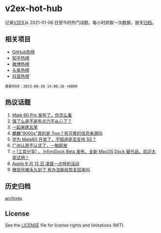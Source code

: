 # v2ex-hot-hub

 记录[V2EX](https://www.v2ex.com/)从 2021-01-06 日至今的热门话题。每小时抓取一次数据，按天[归档](archives)。
 
 ## 相关项目

- [GitHub热榜](https://github.com/snaildev/github-hot-hub)
- [知乎热榜](https://github.com/snaildev/zhihu-hot-hub)
- [微博热榜](https://github.com/snaildev/weibo-hot-hub)
- [头条热榜](https://github.com/snaildev/toutiao-hot-hub)
- [抖音热榜](https://github.com/snaildev/douyin-hot-hub)


 `更新时间：2023-08-30 14:08:16 +0800`

## 热议话题

1. [Mate 60 Pro 发布了，你怎么看](https://www.v2ex.com/t/969369)
1. [饿了么是不是有点力不从心了？](https://www.v2ex.com/t/969367)
1. [一起来练五笔](https://www.v2ex.com/t/969311)
1. [麒麟“9000s”真的是 7nm？有可靠的信息来源吗](https://www.v2ex.com/t/969373)
1. [华为 Mate60 开卖了，不知道是否支持 5G？](https://www.v2ex.com/t/969203)
1. [广州认房不认贷了，一触即发](https://www.v2ex.com/t/969407)
1. [🔥 [工具分享] ， InfyniDock Beta 发布，全新 MacOS Dock 替代品，欢迎大家试用！](https://www.v2ex.com/t/969249)
1. [Apple 9 月 13 日 凌晨一点特别活动](https://www.v2ex.com/t/969340)
1. [微信号被永久封了,有办法能给恢复回来吗](https://www.v2ex.com/t/969251)

## 历史归档

[archives](archives)

## License

See the [LICENSE](LICENSE) file for license rights and limitations (MIT).
